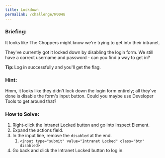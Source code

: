 ```yaml
---
title: Lockdown
permalink: /challenge/W0048
---
```


### Briefing: 
It looks like The Choppers might know we're trying to get into their intranet. 

They've currently got it locked down by disabling the login form. We still have a correct username and password - can you find a way to get in? 

**Tip:** Log in successfully and you'll get the flag. 

### Hint:
Hmm, it looks like they didn't lock down the login form entirely; all they've done is disable the form's input button. Could you maybe use Developer Tools to get around that?

### How to Solve: 
1. Right-click the Intranet Locked button and go into Inspect Element. 
2. Expand the actions field. 
3. In the input line, remove the `disabled` at the end. 
    1. `<input type="submit" value="Intranet Locked" class="btn" disabled>`
4. Go back and click the Intranet Locked button to log in. 